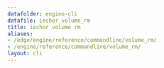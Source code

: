 ```yaml
---
datafolder: engine-cli
datafile: iechor_volume_rm
title: iechor volume rm
aliases:
- /edge/engine/reference/commandline/volume_rm/
- /engine/reference/commandline/volume_rm/
layout: cli
---
```


<!--
This page is automatically generated from iEchor's source code. If you want to
suggest a change to the text that appears here, open a ticket or pull request
in the source repository on GitHub:

https://github.com/iechor/cli
-->
